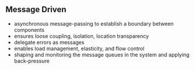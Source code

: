 ## Message Driven
- asynchronous message-passing to establish a boundary between components     <!-- .element: class="fragment" -->
- ensures loose coupling, isolation, location transparency     <!-- .element: class="fragment" -->
- delegate errors as messages                        <!-- .element: class="fragment" -->
- enables load management, elasticity, and flow control    <!-- .element: class="fragment" -->
- shaping and monitoring the message queues in the system and applying back-pressure  <!-- .element: class="fragment" -->